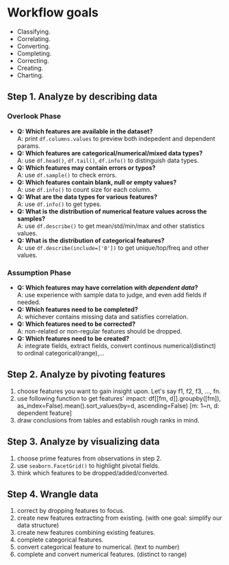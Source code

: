 # Workflow goals
- Classifying.
- Correlating.
- Converting.
- Completing.
- Correcting.
- Creating.
- Charting.

Step 1. Analyze by describing data
------------------------------------
### Overlook Phase
+ **Q: Which features are available in the dataset?**  
  A: print `df.columns.values` to preview both indepedent and dependent params.
+ **Q: Which features are categorical/numerical/mixed data types?**  
  A: use `df.head()`, `df.tail()`, `df.info()` to distinguish data types.
+ **Q: Which features may contain errors or typos?**  
  A: use `df.sample()` to check errors.
+ **Q: Which features contain blank, null or empty values?**  
  A: use `df.info()` to count size for each column.
+ **Q: What are the data types for various features?**  
  A: use `df.info()` to get types. 
+ **Q: What is the distribution of numerical feature values across the samples?**   
  A: use `df.describe()` to get mean/std/min/max and other statistics values.
+ **Q: What is the distribution of categorical features?**  
  A: use `df.describe(include=['0'])` to get unique/top/freq and other values.
### Assumption Phase
+ **Q: Which features may have correlation with *dependent data*?**  
  A: use experience with sample data to judge, and even add fields if needed.
+ **Q: Which features need to be completed?**  
  A: whichever contains missing data and satisfies correlation.
+ **Q: Which features need to be corrected?**  
  A: non-related or non-regular features should be dropped.
+ **Q: Which features need to be created?**  
  A: integrate fields, extract fields, convert continous numerical(distinct) to ordinal categorical(range),...

Step 2. Analyze by pivoting features
------------------------------------
1. choose features you want to gain insight upon. Let's say f1, f2, f3, ..., fn.
2. use following function to get features' impact: df[[fm, d]].groupby([fm]), as_index=False).mean().sort_values(by=d, ascending=False) [m: 1~n, d: dependent feature]
3. draw conclusions from tables and establish rough ranks in mind.

Step 3. Analyze by visualizing data
-----------------------------------
1. choose prime features from observations in step 2.
2. use `seaborn.FacetGrid()` to highlight pivotal fields.
3. think which features to be dropped/added/converted.

Step 4. Wrangle data
--------------------
1. correct by dropping features to focus.
2. create new features extracting from existing. (with one goal: simplify our data structure)
3. create new features combining existing features. 
4. complete categorical features.
5. convert categorical feature to numerical. (text to number)
6. complete and convert numerical features. (distinct to range)

